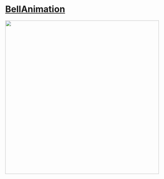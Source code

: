 # [BellAnimation](https://github.com/jrasmusson/swift-arcade/blob/master/Animation/ShakeyBell/README.md)

<img width="490" src="https://user-images.githubusercontent.com/47273077/155866621-aee88e03-55ed-48d8-8deb-36e7c6888588.png">
